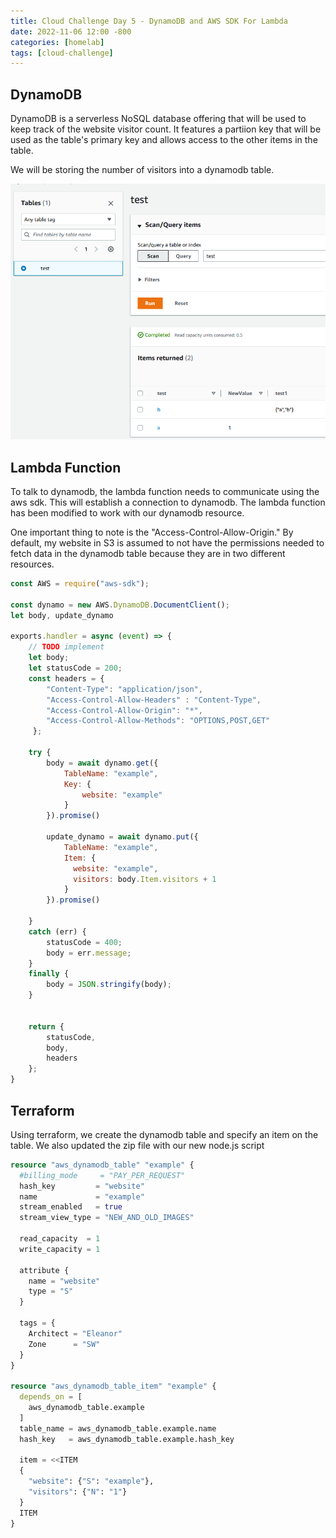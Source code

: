 ```yaml
---
title: Cloud Challenge Day 5 - DynamoDB and AWS SDK For Lambda
date: 2022-11-06 12:00 -800
categories: [homelab]
tags: [cloud-challenge]
---
```


## DynamoDB

DynamoDB is a serverless NoSQL database offering that will be used to keep track of the website visitor count. It features a partiion key that will be used as the table's primary key and allows access to the other items in the table.

We will be storing the number of visitors into a dynamodb table.

![dynamodb-table](/assets/images/2022-11-06/DynamoDB.png)

## Lambda Function

To talk to dynamodb, the lambda function needs to communicate using the aws sdk. This will establish a connection to dynamodb. The lambda function has been modified to work with our dynamodb resource.

One important thing to note is the "Access-Control-Allow-Origin." By default, my website in S3 is assumed to not have the permissions needed to fetch data in the dynamodb table because they are in two different resources. 

```js
const AWS = require("aws-sdk");

const dynamo = new AWS.DynamoDB.DocumentClient();
let body, update_dynamo

exports.handler = async (event) => {
    // TODO implement
    let body;
    let statusCode = 200;
    const headers = {
        "Content-Type": "application/json",
        "Access-Control-Allow-Headers" : "Content-Type",
        "Access-Control-Allow-Origin": "*",
        "Access-Control-Allow-Methods": "OPTIONS,POST,GET"
     };
    
    try {
        body = await dynamo.get({ 
            TableName: "example",
            Key: {
                website: "example"
            }
        }).promise()

        update_dynamo = await dynamo.put({
            TableName: "example",
            Item: {
              website: "example",
              visitors: body.Item.visitors + 1
            }
        }).promise()
        
    } 
    catch (err) {
        statusCode = 400;
        body = err.message;
    }
    finally {
        body = JSON.stringify(body);
    }
    
    
    return {
        statusCode,
        body,
        headers
    };
}
```

## Terraform

Using terraform, we create the dynamodb table and specify an item on the table. We also updated the zip file with our new node.js script

```tf
resource "aws_dynamodb_table" "example" {
  #billing_mode     = "PAY_PER_REQUEST"
  hash_key         = "website"
  name             = "example"
  stream_enabled   = true
  stream_view_type = "NEW_AND_OLD_IMAGES"

  read_capacity  = 1
  write_capacity = 1

  attribute {
    name = "website"
    type = "S"
  }

  tags = {
    Architect = "Eleanor"
    Zone      = "SW"
  }
}

resource "aws_dynamodb_table_item" "example" {
  depends_on = [
    aws_dynamodb_table.example
  ]
  table_name = aws_dynamodb_table.example.name
  hash_key   = aws_dynamodb_table.example.hash_key

  item = <<ITEM
  {
    "website": {"S": "example"},
    "visitors": {"N": "1"}
  }
  ITEM
}
```